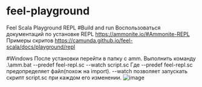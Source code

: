 # feel-playground
Feel Scala Playground REPL
#Build and run
Воспользоваться документаций по установке REPL https://ammonite.io/#Ammonite-REPL 
Примеры скритов https://camunda.github.io/feel-scala/docs/playground/repl

#Windows
После установки перейти в папку с amm. Выполнить команду .\amm.bat --predef feel-repl.sc --watch script.sc
Где --predef feel-repl.sc предопределяет файл(похож на import). --watch позволяет запускать скрипт script.sc при каждом его изменении.
![image](https://github.com/user-attachments/assets/e6809d0e-024f-45e8-930f-1d8fdf6d571a)
